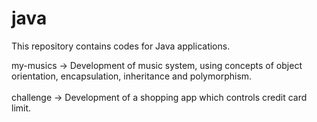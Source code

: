 # java

This repository contains codes for Java applications.

my-musics -> Development of music system, using concepts of object orientation, encapsulation, inheritance and polymorphism.</br>
</br>
challenge -> Development of a shopping app which controls credit card limit.
